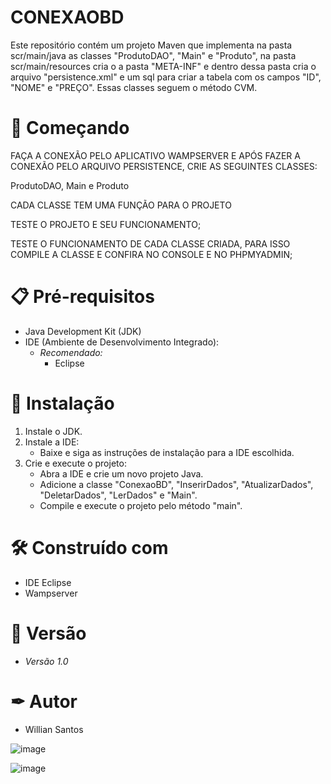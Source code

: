 # CONEXAOBD

Este repositório contém um projeto Maven que implementa na pasta scr/main/java as classes "ProdutoDAO", "Main" e "Produto", na pasta scr/main/resources cria o a pasta "META-INF" e dentro dessa pasta cria o arquivo "persistence.xml" e um sql para criar a tabela com os campos "ID", "NOME" e "PREÇO". Essas classes seguem o método CVM. 

# 🚀 Começando  

FAÇA A CONEXÃO PELO APLICATIVO WAMPSERVER E APÓS FAZER A CONEXÃO PELO ARQUIVO PERSISTENCE, CRIE AS SEGUINTES CLASSES:

ProdutoDAO, Main e Produto

CADA CLASSE TEM UMA FUNÇÃO PARA O PROJETO

TESTE O PROJETO E SEU FUNCIONAMENTO;

TESTE O FUNCIONAMENTO DE CADA CLASSE CRIADA, PARA ISSO COMPILE A CLASSE E CONFIRA NO CONSOLE E NO PHPMYADMIN;

# 📋 Pré-requisitos
- Java Development Kit (JDK)
- IDE (Ambiente de Desenvolvimento Integrado):
  - *Recomendado:*
     - Eclipse

# 🔧 Instalação  

1. Instale o JDK.
2. Instale a IDE:
   - Baixe e siga as instruções de instalação para a IDE escolhida.
3. Crie e execute o projeto:
   - Abra a IDE e crie um novo projeto Java.
   - Adicione a classe "ConexaoBD", "InserirDados", "AtualizarDados", "DeletarDados", "LerDados" e "Main".
   - Compile e execute o projeto pelo método "main".
   
# 🛠 Construído com   

- IDE Eclipse
- Wampserver

# 📌 Versão  

- *Versão 1.0*

# ✒ Autor  

- Willian Santos

![image](https://github.com/user-attachments/assets/b9a3c9c9-ebf7-496a-a255-22ca3492a315)

![image](https://github.com/user-attachments/assets/a107dae8-aceb-466b-8868-7940691a27f0)





